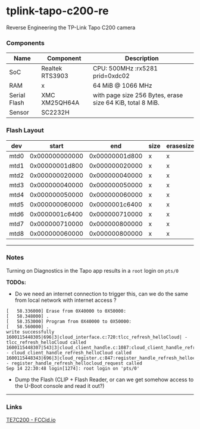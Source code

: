 # tplink-tapo-c200-re
Reverse Engineering the TP-Link Tapo C200 camera


### Components
| Name         | Component           | Description                                               |
| ------------ | -------------       | --------------------------------------------------------- | 
| SoC          | Realtek RTS3903     | CPU: 500MHz :rx5281 prid=0xdc02                           | 
| RAM          | x                   | 64 MiB @ 1066 MHz                                         |
| Serial Flash | XMC XM25QH64A       | with page size 256 Bytes, erase size 64 KiB, total 8 MiB. |
| Sensor       | SC2232H             |                                                           | 

### Flash Layout

| dev	  | start	           | end              | size            |  erasesize    | name          |
| ----- | ---------------  | ---------------- | --------------- | ------------- | ------------- | 
| mtd0	| 0x000000000000   | 0x00000001d800   | x               | x	            | factory_boot  |
| mtd1	| 0x00000001d800   | 0x000000020000   | x               | x             | factory_info  |
| mtd2	| 0x000000020000   | 0x000000040000   | x               | x	            | art           |
| mtd3	| 0x000000040000   | 0x000000050000   | x               | x             | config        |
| mtd4	| 0x000000050000   | 0x000000060000   | x               | x             | boot          |
| mtd5  | 0x000000060000   | 0x0000001c6400   | x               | x             | kernel        | 
| mtd6  | 0x0000001c6400   | 0x000000710000   | x               | x             | rootfs        |
| mtd7  | 0x000000710000   | 0x000000800000   | x               | x             | rootfs_data   | 
| mtd8  | 0x000000060000   | 0x000000800000   | x               | x             | firmware      |


- - - - -

### Notes

Turning on Diagnostics in the Tapo app results in a `root` login on `pts/0`

**TODOs:**
* Do we need an internet connection to trigger this, can we do the same from local network with internet access ?  

```
[   58.336000] Erase from 0X40000 to 0X50000:
[   58.348000] .
[   58.353000] Program from 0X40000 to 0X50000:
[   58.560000] .
write successfully
1600115448305|696|3|cloud_interface.c:720:tlcc_refresh_helloCloud| - tlcc_refresh_helloCloud called
1600115448307|543|3|cloud_client_handle.c:1087:cloud_client_handle_refresh_helloCloud| - cloud_client_handle_refresh_helloCloud called
1600115448343|696|3|cloud_register.c:847:register_handle_refresh_hellocloud_request| - register_handle_refresh_hellocloud_request called
Sep 14 22:30:48 login[1274]: root login on 'pts/0'
```
* Dump the Flash (CLIP + Flash Reader, or can we get somehow access to the U-Boot console and read it out?)

- - - - -

### Links

[TE7C200 - FCCid.io](https://fccid.io/TE7C200)
